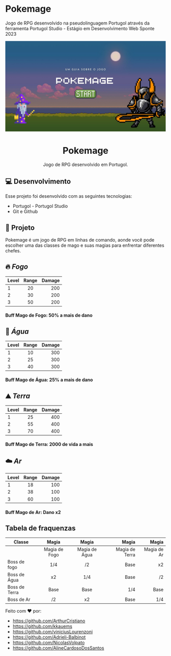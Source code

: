 # Pokemage
Jogo de RPG desenvolvido na pseudolinguagem Portugol através da ferramenta Portugol Studio - Estágio em Desenvolvimento Web Sponte 2023

<img src="Capa_apresentacao.jpg">

<h1 align="center"> Pokemage </h1>

<p align="center">
Jogo de RPG desenvolvido em Portugol.
</p>

## :computer: Desenvolvimento

Esse projeto foi desenvolvido com as seguintes tecnologias:

- Portugol - Portugol Studio
- Git e Github

## :file_folder: Projeto

Pokemage é um jogo de RPG em linhas de comando, aonde você pode escolher uma das classes de mago e suas magias para enfrentar diferentes chefes.

## :fire: *Fogo* 

|  Level   |     Range     |  Damage |
|----------|:-------------:|--------:|
|    1     |       20      |   200   |
|    2     |       30      |   200   |
|    3     |       50      |   200   |

#### Buff Mago de Fogo: 50% a mais de dano

## :ocean: *Água*

|  Level   |     Range     |  Damage |
|----------|:-------------:|--------:|
|    1     |       10      |   300   |
|    2     |       25      |   300   |
|    3     |       40      |   300   |

#### Buff Mago de Água: 25% a mais de dano

## :mountain: *Terra*

|  Level   |     Range     |  Damage |
|----------|:-------------:|--------:|
|    1     |       25      |   400   |
|    2     |       55      |   400   |
|    3     |       70      |   400   |

#### Buff Mago de Terra: 2000 de vida a mais

## :cloud: *Ar*

|  Level   |     Range     |  Damage |
|----------|:-------------:|--------:|
|    1     |       18      |   100   |
|    2     |       38      |   100   |
|    3     |       60      |   100   |

#### Buff Mago de Ar: Dano x2

## Tabela de fraquenzas 

|     Classe    |     Magia     |     Magia     |     Magia      |    Magia     |
|---------------|:-------------:|:-------------:|---------------:|-------------:|
|               | Magia de Fogo | Magia de Água | Magia de Terra | Magia de Ar  |
| Boss de fogo  |      1/4      |      /2       |      Base      |      x2      |
| Boss de Água  |       x2      |      1/4      |      Base      |      /2      |
| Boss de Terra |     Base      |     Base      |       1/4      |    Base      |
| Boss de Ar    |       /2      |      x2       |      Base      |     1/4      |   


Feito com ♥ por:
- https://github.com/ArthurCristiano
- https://github.com/kkauems
- https://github.com/viniciusLourenzoni
- https://github.com/Adrieli-Balbinot
- https://github.com/NicolasVolpato
- https://github.com/AlineCardosoDosSantos
